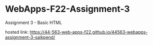 # WebApps-F22-Assignment-3
Assignment 3 - Basic HTML<br>

hosted link: <https://44-563-web-apps-f22.github.io/44563-webapps-assignment-3-saikpend/>
